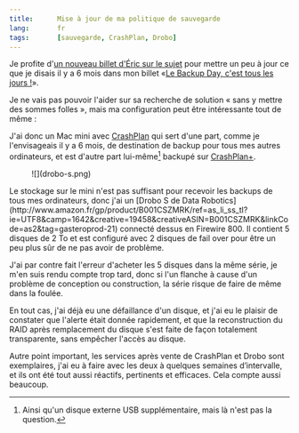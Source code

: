 ```yaml
---
title:      Mise à jour de ma politique de sauvegarde
lang:       fr
tags:       [sauvegarde, CrashPlan, Drobo]
---
```


Je profite d'[un nouveau billet d'Éric sur le sujet](http://n.survol.fr/n/aujourdhui-cest-encore-backup-day) pour mettre un peu à jour ce que je disais il y a 6 mois dans mon billet «[Le Backup Day, c'est tous les jours !](/2012/08/le-backup-day-c-est-tous-les-jours.html)».

Je ne vais pas pouvoir l'aider sur sa recherche de solution « sans y mettre des sommes folles », mais ma configuration peut être intéressante tout de même :

J'ai donc un Mac mini avec [CrashPlan](http://crashplan.com/) qui sert d'une part, comme je l'envisageais il y a 6 mois, de destination de backup pour tous mes autres ordinateurs, et est d'autre part lui-même[^1] backupé sur [CrashPlan+](http://www.crashplan.com/consumer/crashplan-plus.html).

<figure>
  ![](drobo-s.png)
</figure>
Le stockage sur le mini n'est pas suffisant pour recevoir les backups de tous mes ordinateurs, donc j'ai un [Drobo S de Data Robotics](http://www.amazon.fr/gp/product/B001CSZMRK/ref=as_li_ss_tl?ie=UTF8&camp=1642&creative=19458&creativeASIN=B001CSZMRK&linkCode=as2&tag=gasteroprod-21) connecté dessus en Firewire 800. Il contient 5 disques de 2 To et est configuré avec 2 disques de fail over pour être un peu plus sûr de ne pas avoir de problème.

J'ai par contre fait l'erreur d'acheter les 5 disques dans la même série, je m'en suis rendu compte trop tard, donc si l'un flanche à cause d'un problème de conception ou construction, la série risque de faire de même dans la foulée.

En tout cas, j'ai déjà eu une défaillance d'un disque, et j'ai eu le plaisir de constater que l'alerte était donnée rapidement, et que la reconstruction du RAID après remplacement du disque s'est faite de façon totalement transparente, sans empêcher l'accès au disque.

Autre point important, les services après vente de CrashPlan et Drobo sont exemplaires, j'ai eu à faire avec les deux à quelques semaines d’intervalle, et ils ont été tout aussi réactifs, pertinents et efficaces. Cela compte aussi beaucoup.

[^1]: Ainsi qu'un disque externe USB supplémentaire, mais là n'est pas la question.

